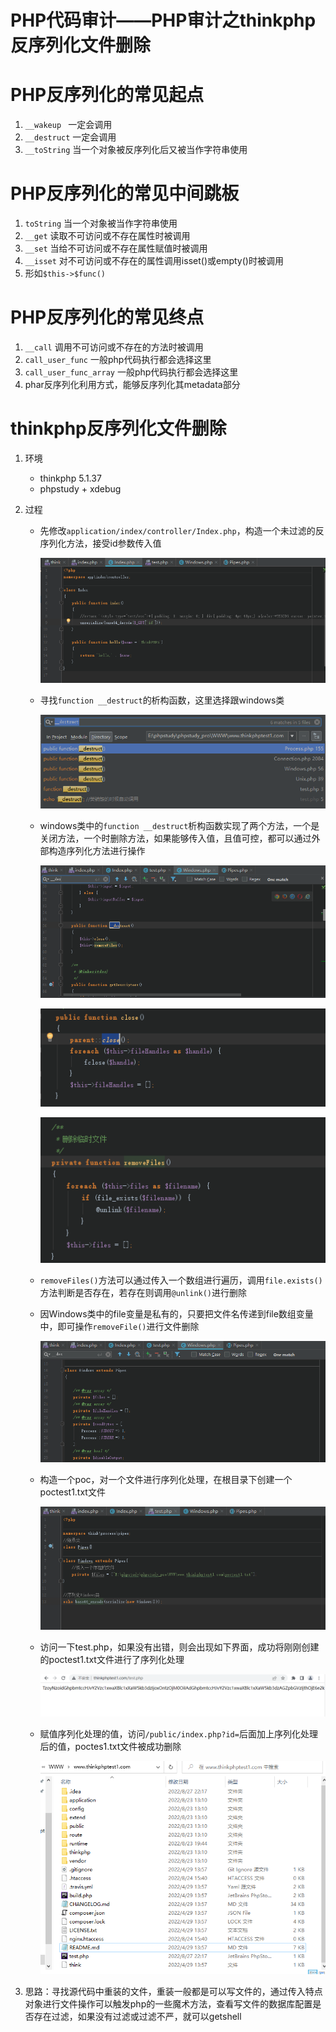 # PHP代码审计——PHP审计之thinkphp反序列化文件删除

# PHP反序列化的常见起点

1. `__wakeup ` 一定会调用
2. `__destruct`  一定会调用  
3. `__toString`  当一个对象被反序列化后又被当作字符串使用

# PHP反序列化的常见中间跳板

1. `toString`  当一个对象被当作字符串使用
2. `__get`  读取不可访问或不存在属性时被调用
3. `__set`  当给不可访问或不存在属性赋值时被调用
4. `__isset`  对不可访问或不存在的属性调用isset()或empty()时被调用
5. 形如`$this->$func()`

# PHP反序列化的常见终点

1. `__call`  调用不可访问或不存在的方法时被调用
2. `call_user_func`  一般php代码执行都会选择这里
3. `call_user_func_array`  一般php代码执行都会选择这里
4. phar反序列化利用方式，能够反序列化其metadata部分

# thinkphp反序列化文件删除

1. 环境

   - thinkphp 5.1.37 
   - phpstudy + xdebug

2. 过程

   - 先修改`application/index/controller/Index.php`，构造一个未过滤的反序列化方法，接受id参数传入值

     ![0.png](img/phpDeserialize/FileDelete/0.png)

   - 寻找`function __destruct`的析构函数，这里选择跟windows类

     ![1.png](img/phpDeserialize/FileDelete/1.png)

   - windows类中的`function __destruct`析构函数实现了两个方法，一个是关闭方法，一个时删除方法，如果能够传入值，且值可控，都可以通过外部构造序列化方法进行操作

     ![2.png](img/phpDeserialize/FileDelete/2.png)

     ![3.png](img/phpDeserialize/FileDelete/3.png)

     ![4.png](img/phpDeserialize/FileDelete/4.png)

   - `removeFiles()`方法可以通过传入一个数组进行遍历，调用`file.exists()`方法判断是否存在，若存在则调用`@unlink()`进行删除

   - 因Windows类中的file变量是私有的，只要把文件名传递到file数组变量中，即可操作`removeFile()`进行文件删除

     ![5.png](img/phpDeserialize/FileDelete/5.png)

   - 构造一个poc，对一个文件进行序列化处理，在根目录下创建一个poctest1.txt文件

     ![6.png](img/phpDeserialize/FileDelete/6.png)

   - 访问一下test.php，如果没有出错，则会出现如下界面，成功将刚刚创建的poctest1.txt文件进行了序列化处理

     ![7.png](img/phpDeserialize/FileDelete/7.png)

   - 赋值序列化处理的值，访问`/public/index.php?id=`后面加上序列化处理后的值，poctes1.txt文件被成功删除

     ![8.png](img/phpDeserialize/FileDelete/8.png)

3. 思路：寻找源代码中重装的文件，重装一般都是可以写文件的，通过传入特点对象进行文件操作可以触发php的一些魔术方法，查看写文件的数据库配置是否存在过滤，如果没有过滤或过滤不严，就可以getshell